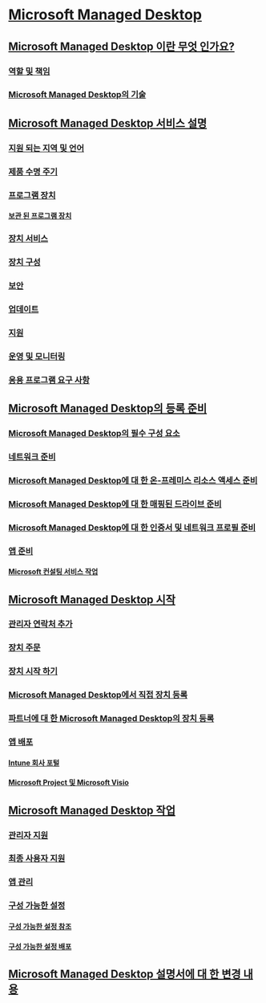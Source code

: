 # [Microsoft Managed Desktop](index.yml)
## [Microsoft Managed Desktop 이란 무엇 인가요?](intro/index.md)
### [역할 및 책임](intro/roles-and-responsibilities.md)
### [Microsoft Managed Desktop의 기술](intro/technologies.md)
## [Microsoft Managed Desktop 서비스 설명](service-description/index.md)
### [지원 되는 지역 및 언어](service-description/regions-languages.md)
### [제품 수명 주기](service-description/device-lifecycle.md)
### [프로그램 장치](service-description/device-list.md)
#### [보관 된 프로그램 장치](service-description/archived-device-list.md)
### [장치 서비스](service-description/device-services.md)
### [장치 구성](service-description/device-policies.md)
### [보안](service-description/security.md)
### [업데이트](service-description/updates.md)
### [지원](service-description/support.md)
### [운영 및 모니터링](service-description/operations-and-monitoring.md)
### [응용 프로그램 요구 사항](service-description/mmd-app-requirements.md)
## [Microsoft Managed Desktop의 등록 준비](get-ready/index.md)
### [Microsoft Managed Desktop의 필수 구성 요소](get-ready/prerequisites.md)
### [네트워크 준비](get-ready/network.md)
### [Microsoft Managed Desktop에 대 한 온-프레미스 리소스 액세스 준비](get-ready/authentication.md)
### [Microsoft Managed Desktop에 대 한 매핑된 드라이브 준비](get-ready/mapped-drives.md)
### [Microsoft Managed Desktop에 대 한 인증서 및 네트워크 프로필 준비](get-ready/certs-wifi-lan.md)
### [앱 준비](get-ready/apps.md)
#### [Microsoft 컨설팅 서비스 작업](get-ready/apps-MCS.md)
## [Microsoft Managed Desktop 시작](get-started/index.md)
### [관리자 연락처 추가](get-started/add-admin-contacts.md)
### [장치 주문](get-started/devices.md)
### [장치 시작 하기](get-started/get-started-devices.md)
### [Microsoft Managed Desktop에서 직접 장치 등록](get-started/register-devices-self.md)
### [파트너에 대 한 Microsoft Managed Desktop의 장치 등록](get-started/register-devices-partner.md)
### [앱 배포](get-started/deploy-apps.md)
#### [Intune 회사 포털](get-started/company-portal.md)
#### [Microsoft Project 및 Microsoft Visio](get-started/project-visio.md)
## [Microsoft Managed Desktop 작업](working-with-managed-desktop/index.md)
### [관리자 지원](working-with-managed-desktop/admin-support.md)
### [최종 사용자 지원](working-with-managed-desktop/end-user-support.md)
### [앱 관리](working-with-managed-desktop/manage-apps.md)
### [구성 가능한 설정](working-with-managed-desktop/config-setting-overview.md)
#### [구성 가능한 설정 참조](working-with-managed-desktop/config-setting-ref.md)
#### [구성 가능한 설정 배포](working-with-managed-desktop/config-setting-deploy.md)
## [Microsoft Managed Desktop 설명서에 대 한 변경 내용](change-history-managed-desktop.md)

